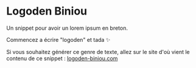 # Logoden Biniou

Un snippet pour avoir un lorem ipsum en breton.

Commencez a écrire "logoden" et tada ✨

Si vous souhaitez générer ce genre de texte, allez sur le site d'où vient le contenu de ce snippet : [logoden-biniou.com](https://www.logoden-biniou.com/)
